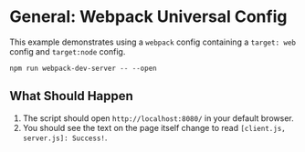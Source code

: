 # General: Webpack Universal Config

This example demonstrates using a `webpack` config containing a `target: web` config and `target:node` config.

```console
npm run webpack-dev-server -- --open
```

## What Should Happen

1. The script should open `http://localhost:8080/` in your default browser.
2. You should see the text on the page itself change to read `[client.js, server.js]: Success!`.
